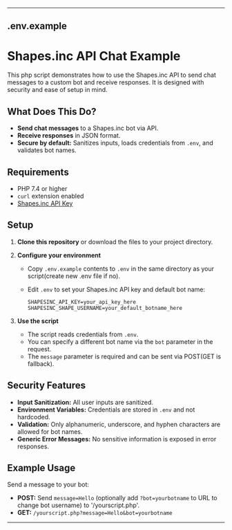 

---

## **.env.example**

# Shapes.inc API Chat Example

This php script demonstrates how to use the Shapes.inc API to send chat messages to a custom bot and receive responses. It is designed with security and ease of setup in mind.

## **What Does This Do?**

- **Send chat messages** to a Shapes.inc bot via API.
- **Receive responses** in JSON format.
- **Secure by default:** Sanitizes inputs, loads credentials from `.env`, and validates bot names.

## **Requirements**

- PHP 7.4 or higher
- `curl` extension enabled
- [Shapes.inc API Key](https://shapes.inc)

## **Setup**

1. **Clone this repository** or download the files to your project directory.

2. **Configure your environment**

   - Copy `.env.example` contents to `.env` in the same directory as your script(create new .env file if no).
   - Edit `.env` to set your Shapes.inc API key and default bot name:

     ```
     SHAPESINC_API_KEY=your_api_key_here
     SHAPESINC_SHAPE_USERNAME=your_default_botname_here
     ```

3. **Use the script**

   - The script reads credentials from `.env`.
   - You can specify a different bot name via the `bot` parameter in the request.
   - The `message` parameter is required and can be sent via POST(GET is fallback).

## **Security Features**

- **Input Sanitization:** All user inputs are sanitized.
- **Environment Variables:** Credentials are stored in `.env` and not hardcoded.
- **Validation:** Only alphanumeric, underscore, and hyphen characters are allowed for bot names.
- **Generic Error Messages:** No sensitive information is exposed in error responses.

## **Example Usage**

Send a message to your bot:

- **POST:** Send `message=Hello` (optionally add `?bot=yourbotname` to URL to change bot username) to '/yourscript.php'.
- **GET:** `/yourscript.php?message=Hello&bot=yourbotname`


---
